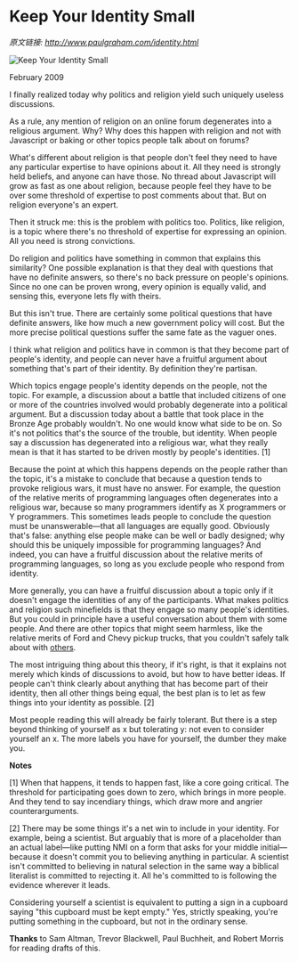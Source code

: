 # Keep Your Identity Small

_原文链接: <http://www.paulgraham.com/identity.html>_

![Keep Your Identity Small  ](https://s.turbifycdn.com/aah/paulgraham/keep-your-identity-small-2.gif)  
  
February 2009  
  
I finally realized today why politics and religion yield such uniquely useless discussions.  
  
As a rule, any mention of religion on an online forum degenerates into a religious argument. Why? Why does this happen with religion and not with Javascript or baking or other topics people talk about on forums?  
  
What's different about religion is that people don't feel they need to have any particular expertise to have opinions about it. All they need is strongly held beliefs, and anyone can have those. No thread about Javascript will grow as fast as one about religion, because people feel they have to be over some threshold of expertise to post comments about that. But on religion everyone's an expert.  
  
Then it struck me: this is the problem with politics too. Politics, like religion, is a topic where there's no threshold of expertise for expressing an opinion. All you need is strong convictions.  
  
Do religion and politics have something in common that explains this similarity? One possible explanation is that they deal with questions that have no definite answers, so there's no back pressure on people's opinions. Since no one can be proven wrong, every opinion is equally valid, and sensing this, everyone lets fly with theirs.  
  
But this isn't true. There are certainly some political questions that have definite answers, like how much a new government policy will cost. But the more precise political questions suffer the same fate as the vaguer ones.  
  
I think what religion and politics have in common is that they become part of people's identity, and people can never have a fruitful argument about something that's part of their identity. By definition they're partisan.  
  
Which topics engage people's identity depends on the people, not the topic. For example, a discussion about a battle that included citizens of one or more of the countries involved would probably degenerate into a political argument. But a discussion today about a battle that took place in the Bronze Age probably wouldn't. No one would know what side to be on. So it's not politics that's the source of the trouble, but identity. When people say a discussion has degenerated into a religious war, what they really mean is that it has started to be driven mostly by people's identities. [1]  
  
Because the point at which this happens depends on the people rather than the topic, it's a mistake to conclude that because a question tends to provoke religious wars, it must have no answer. For example, the question of the relative merits of programming languages often degenerates into a religious war, because so many programmers identify as X programmers or Y programmers. This sometimes leads people to conclude the question must be unanswerable—that all languages are equally good. Obviously that's false: anything else people make can be well or badly designed; why should this be uniquely impossible for programming languages? And indeed, you can have a fruitful discussion about the relative merits of programming languages, so long as you exclude people who respond from identity.  
  
More generally, you can have a fruitful discussion about a topic only if it doesn't engage the identities of any of the participants. What makes politics and religion such minefields is that they engage so many people's identities. But you could in principle have a useful conversation about them with some people. And there are other topics that might seem harmless, like the relative merits of Ford and Chevy pickup trucks, that you couldn't safely talk about with [others](http://www.theledger.com/apps/pbcs.dll/article?AID=/20060418/NEWS/604180378/1039).  
  
The most intriguing thing about this theory, if it's right, is that it explains not merely which kinds of discussions to avoid, but how to have better ideas. If people can't think clearly about anything that has become part of their identity, then all other things being equal, the best plan is to let as few things into your identity as possible. [2]  
  
Most people reading this will already be fairly tolerant. But there is a step beyond thinking of yourself as x but tolerating y: not even to consider yourself an x. The more labels you have for yourself, the dumber they make you.  
  
  
  
  
  
  
  
**Notes**  
  
[1] When that happens, it tends to happen fast, like a core going critical. The threshold for participating goes down to zero, which brings in more people. And they tend to say incendiary things, which draw more and angrier counterarguments.  
  
[2] There may be some things it's a net win to include in your identity. For example, being a scientist. But arguably that is more of a placeholder than an actual label—like putting NMI on a form that asks for your middle initial—because it doesn't commit you to believing anything in particular. A scientist isn't committed to believing in natural selection in the same way a biblical literalist is committed to rejecting it. All he's committed to is following the evidence wherever it leads.  
  
Considering yourself a scientist is equivalent to putting a sign in a cupboard saying "this cupboard must be kept empty." Yes, strictly speaking, you're putting something in the cupboard, but not in the ordinary sense.  
  
**Thanks** to Sam Altman, Trevor Blackwell, Paul Buchheit, and Robert Morris for reading drafts of this.  
  

